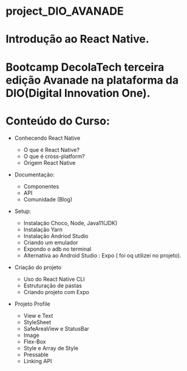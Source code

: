 # project_DIO_AVANADE

# Introdução ao React Native. 

# Bootcamp DecolaTech terceira edição Avanade na plataforma da DIO(Digital Innovation One).

# Conteúdo do Curso:
  - Conhecendo React Native
    - O que é React Native?
    - O que é cross-platform?
    - Origem React Native
    
  - Documentação:
    - Componentes
    - API
    - Comunidade (Blog)
    
  - Setup:
    - Instalação Choco, Node, Java11(JDK)
    - Instalação Yarn
    - Instalação Andriod Studio
    - Criando um emulador
    - Expondo o adb no terminal
    - Alternativa ao Android Studio : Expo ( foi oq utilizei no projeto).
   
  - Criação do projeto
    - Uso do React Native CLI
    - Estruturação de pastas
    - Criando projeto com Expo

  - Projeto Profile
    - View e Text
    - StyleSheet
    - SafeAreaView e StatusBar
    - Image
    - Flex-Box
    - Style e Array de Style
    - Pressable
    - Linking API
    
